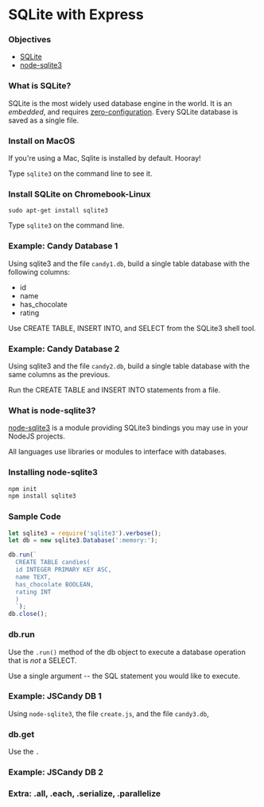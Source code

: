 # SQLite with Express

### Objectives
- [SQLite](https://www.sqlite.org/mostdeployed.html)
- [node-sqlite3](https://github.com/mapbox/node-sqlite3)

### What is SQLite?
SQLite is the most widely used database engine in
the world. It is an _embedded_, and requires
[zero-configuration](https://www.sqlite.org/zeroconf.html).
Every SQLite database is saved as a single file.

### Install on MacOS
If you're using a Mac, Sqlite is installed by
default. Hooray!

Type `sqlite3` on the command line to see it.

### Install SQLite on Chromebook-Linux
`sudo apt-get install sqlite3`

Type `sqlite3` on the command line.

### Example: Candy Database 1
Using sqlite3 and the file `candy1.db`, build a single
table database with the following columns:
- id
- name
- has_chocolate
- rating

Use CREATE TABLE, INSERT INTO, and SELECT from the
SQLite3 shell tool.

### Example: Candy Database 2
Using sqlite3 and the file `candy2.db`, build a
single table database with the same columns as the
previous.

Run the CREATE TABLE and INSERT INTO statements
from a file.

### What is node-sqlite3?
[node-sqlite3](https://www.npmjs.com/package/sqlite3)
is a module providing SQLite3 bindings you may use
in your NodeJS projects.

All languages use libraries or modules to
interface with databases.

### Installing node-sqlite3
```sh
npm init
npm install sqlite3
```

### Sample Code
```js
let sqlite3 = require('sqlite3').verbose();
let db = new sqlite3.Database(':memory:');

db.run(`
  CREATE TABLE candies(
  id INTEGER PRIMARY KEY ASC,
  name TEXT,
  has_chocolate BOOLEAN,
  rating INT
  )
  `);
db.close();
```

### db.run
Use the `.run()` method of the db object to
execute a database operation that is _not_ a
SELECT.

Use a single argument -- the SQL statement you
would like to execute.

### Example: JSCandy DB 1
Using `node-sqlite3`, the file `create.js`, and
the file `candy3.db`,

### db.get
Use the `.`

### Example: JSCandy DB 2

### Extra: .all, .each, .serialize, .parallelize
